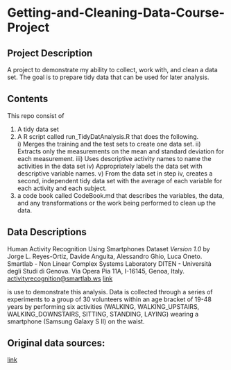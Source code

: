 # Getting-and-Cleaning-Data-Course-Project
## Project Description
A project to demonstrate my ability to collect, work with, and clean a data set.
The goal is to prepare tidy data that can be used for later analysis. 

## Contents
This repo consist of 
  1. A tidy data set
  2. A R script called run_TidyDatAnalysis.R that does the following.  
      i) Merges the training and the test sets to create one data set.
      ii) Extracts only the measurements on the mean and standard deviation for each measurement.
     iii) Uses descriptive activity names to name the activities in the data set
     iv) Appropriately labels the data set with descriptive variable names.
     v) From the data set in step iv, creates a second, independent tidy data set with the average of each variable for each activity and each subject.
  3. a code book called CodeBook.md that describes the variables, the data, and any transformations or the work being performed to clean up the data. 

## Data Descriptions
Human Activity Recognition Using Smartphones Dataset *Version 1.0* by 
Jorge L. Reyes-Ortiz, Davide Anguita, Alessandro Ghio, Luca Oneto.
Smartlab - Non Linear Complex Systems Laboratory
DITEN - Università degli Studi di Genova.
Via Opera Pia 11A, I-16145, Genoa, Italy.
activityrecognition@smartlab.ws
[link](www.smartlab.ws)

is use to demonstrate this analysis. Data is collected through a series of experiments to a group of 30 volunteers within an age bracket of 19-48 years by performing six activities (WALKING, WALKING_UPSTAIRS, WALKING_DOWNSTAIRS, SITTING, STANDING, LAYING) wearing a smartphone (Samsung Galaxy S II) on the waist.

## Original data sources:
[link](http://archive.ics.uci.edu/ml/datasets/Human+Activity+Recognition+Using+Smartphones#)

